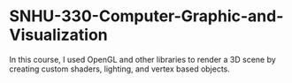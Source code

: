 # SNHU-330-Computer-Graphic-and-Visualization
In this course, I used OpenGL and other libraries to render a 3D scene by creating custom shaders, lighting, and vertex based objects.
